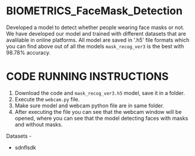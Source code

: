 # BIOMETRICS_FaceMask_Detection
Developed a model to detect whether people wearing face masks or not. We have developed our model and trained with different datasets that are avalilable in online platforms. All model are saved in '.h5' file formats which you can find above out of all the models ```mask_recog_ver3``` is the best with 98.78% accuracy. 

# CODE RUNNING INSTRUCTIONS
1. Download the code and ```mask_recog_ver3.h5``` model, save it in a folder.
2. Execute the ```webcam.py``` file.
3. Make sure model and webcam python file are in same folder.
4. After executing the file you can see that the webcam window will be opened, where you can see that the model detecting faces with masks and without masks.

Datasets -
- sdnflsdk
